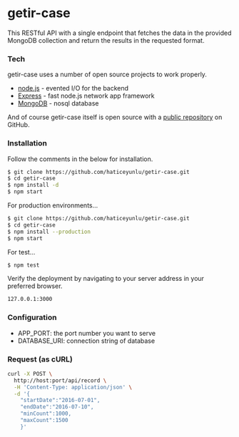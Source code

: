 # getir-case

This RESTful API with a single endpoint that fetches the data in the
provided MongoDB collection and return the results in the requested format.

### Tech

getir-case uses a number of open source projects to work properly.
* [node.js] - evented I/O for the backend
* [Express] - fast node.js network app framework 
* [MongoDB] - nosql database

And of course getir-case itself is open source with a [public repository][git]
 on GitHub.

### Installation

Follow the comments in the below for installation.

```sh
$ git clone https://github.com/haticeyunlu/getir-case.git
$ cd getir-case
$ npm install -d
$ npm start
```

For production environments...

```sh
$ git clone https://github.com/haticeyunlu/getir-case.git
$ cd getir-case
$ npm install --production
$ npm start
```

For test...

```sh
$ npm test
```

Verify the deployment by navigating to your server address in your preferred browser.

```sh
127.0.0.1:3000
```
### Configuration

* APP_PORT: the port number you want to serve
* DATABASE_URI: connection string of database


### Request (as cURL)
```bash
curl -X POST \
  http://host:port/api/record \
  -H 'Content-Type: application/json' \
  -d '{
	"startDate":"2016-07-01",
	"endDate":"2016-07-10",
	"minCount":1000,
	"maxCount":1500
	}'
```


   [git]: <https://github.com/haticeyunlu/getir-case>
   [node.js]: <http://nodejs.org>
   [express]: <http://expressjs.com>
   [MongoDB]: <https://www.mongodb.com/>
   [AngularJS]: <http://angularjs.org>
  

